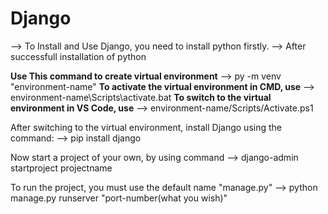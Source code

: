 # Django

--> To Install and Use Django, you need to install python firstly.
--> After successfull installation of python

**Use This command to create virtual environment**
--> py -m venv "environment-name"
**To activate the virtual environment in CMD, use**
--> environment-name\Scripts\activate.bat
**To switch to the virtual environment in VS Code, use**
--> environment-name/Scripts/Activate.ps1

After switching to the virtual environment, install Django using the command:
--> pip install django

Now start a project of your own, by using command
--> django-admin startproject projectname

To run the project, you must use the default name "manage.py"
--> python manage.py runserver "port-number(what you wish)"
